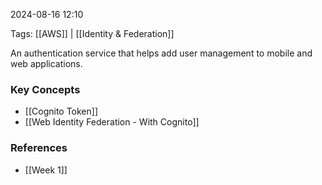 
2024-08-16 12:10

Tags: [[AWS]] | [[Identity & Federation]]

An authentication service that helps add user management to mobile and web applications.

### Key Concepts
- [[Cognito Token]]
- [[Web Identity Federation - With Cognito]]

### References
- [[Week 1]]
 
